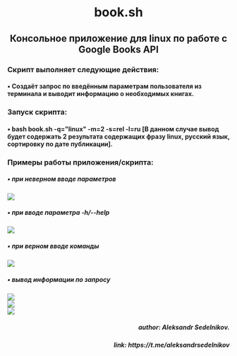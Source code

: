 <h1 align="center">book.sh</h1>
  <h2 align="center">Консольное приложение для linux по работе с Google Books API</h2>
  <h3 align="left">Скрипт выполняет следующие действия:</h3>
  <h4 align="left"> • Создаёт запрос по введённым параметрам пользователя из терминала и выводит информацию о необходимых книгах.</h4>
  <h3 aligin="center">Запуск скрипта:</h3>
  <h4 align="left"> • bash book.sh -q="linux" -m=2 -s=rel -l=ru [В данном случае вывод будет содержать 2 результата содержащих фразу linux, русский язык, сортировку по дате публикации].</h4>
  <h3 align="left">Примеры работы приложения/скрипта:</h3>
  <h5 align="left">• при неверном вводе параметров</h5>
  <img align="center" src = 'https://github.com/AleksandrSedelnikov/Study/blob/main/second_course/operation_systems/other/console_apps/google_book_api/work/wrong_option.jpg'><br>
  <h5 align="left">• при вводе параметра -h/--help</h5>
  <img align="center" src = 'https://github.com/AleksandrSedelnikov/Study/blob/main/second_course/operation_systems/other/console_apps/google_book_api/work/option_help.jpg'><br>
  <h5 align="left">• при верном вводе команды</h5>
  <img align="center" src = 'https://github.com/AleksandrSedelnikov/Study/blob/main/second_course/operation_systems/other/console_apps/google_book_api/work/correct_option.jpg'><br>
  <h5 align="left">• вывод информации по запросу</h5>
  <img align="center" src = 'https://github.com/AleksandrSedelnikov/Study/blob/main/second_course/operation_systems/other/console_apps/google_book_api/work/out1.jpg'><br>
  <img align="center" src = 'https://github.com/AleksandrSedelnikov/Study/blob/main/second_course/operation_systems/other/console_apps/google_book_api/work/out2.jpg'><br>
  <img align="center" src = 'https://github.com/AleksandrSedelnikov/Study/blob/main/second_course/operation_systems/other/console_apps/google_book_api/work/out3.jpg'><br>
  <h5 align="right"> author: Aleksandr Sedelnikov.</h5>
  <h5 align="right"> link: https://t.me/aleksandrsedelnikov</h5>